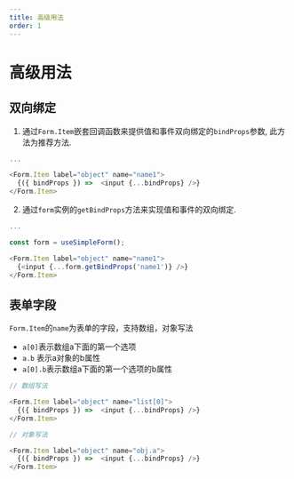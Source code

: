 ```yaml
---
title: 高级用法
order: 1
---
```


# 高级用法

## 双向绑定
1. 通过`Form.Item`嵌套回调函数来提供值和事件双向绑定的`bindProps`参数, 此方法为推荐方法.
```javascript
...

<Form.Item label="object" name="name1">
  {({ bindProps }) =>  <input {...bindProps} />}
</Form.Item>
```
2. 通过`form`实例的`getBindProps`方法来实现值和事件的双向绑定.
```javascript
...

const form = useSimpleForm();

<Form.Item label="object" name="name1">
  {<input {...form.getBindProps('name1')} />}
</Form.Item>
```

## 表单字段
`Form.Item`的`name`为表单的字段，支持数组，对象写法
- `a[0]`表示数组a下面的第一个选项
- `a.b` 表示a对象的b属性
- `a[0].b`表示数组a下面的第一个选项的b属性
```javascript
// 数组写法

<Form.Item label="object" name="list[0]">
  {({ bindProps }) =>  <input {...bindProps} />}
</Form.Item>
```
```javascript
// 对象写法

<Form.Item label="object" name="obj.a">
  {({ bindProps }) =>  <input {...bindProps} />}
</Form.Item>
```
